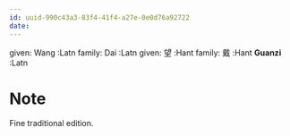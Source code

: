```yaml
---
id: uuid-990c43a3-83f4-41f4-a27e-0e0d76a92722
date: 
---
```


given: Wang :Latn
family: Dai  :Latn
given: 望 :Hant
family: 戴 :Hant
**Guanzi** :Latn
# Note
Fine traditional edition.
